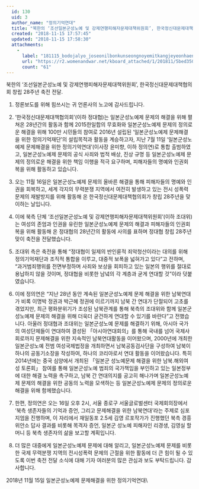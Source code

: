 ```yaml
---
  id: 130
  uid: 3
  author_name: "정의기억연대"
  title: "북한의 ‘조선일본군성노예 및 강제연행피해자문제대책위원회’, 한국정신대문제대책협의회 창립 28주년 축전 전달."
  created: "2018-11-15 17:57:45"
  updated: "2018-11-15 17:58:30"
  attachments: 
    - 
      label: "181115_bodojalyo_joseonilbonkunseongnoyemitkangjeyeonhaengpihaejamunjedaechaekwiwonhoe-yeondaesaleul-tonghan-nambukyeondae-jaek"
      url: "https://r2.womenandwar.net/kboard_attached/1/201811/5bed3509c12ba5191117.pdf"
      count: "61"
---
```

북한의 ‘조선일본군성노예 및 강제연행피해자문제대책위원회’, 한국정신대문제대책협의회 창립 28주년 축전 전달.

1. 정론보도를 위해 힘쓰시는 귀 언론사의 노고에 감사드립니다.

2. ‘한국정신대문제대책협의회’(이하 정대협)는 일본군성노예제 문제의 해결을 위해 펼쳐온 28년간의 활동과 함께 2015한일합의 무효화와 일본군성노예제 문제의 정의로운 해결을 위해 100만 시민들의 참여로 2016년 설립된 ‘일본군성노예제 문제해결을 위한 정의기억재단’의 설립목적과 활동을 계승하고자, 지난 7월 11일 ‘일본군성노예제 문제해결을 위한 정의기억연대’(이사장 윤미향, 이하 정의연)로 통합 출범하였고, 일본군성노예제 문제의 공식 사죄와 법적 배상, 진상 규명 등 일본군성노예제 문제의 정의로운 해결을 위한 책임 이행을 적극 요구하며, 피해자들의 명예와 인권회복을 위해 활동하고 있습니다. 

3. 오는 11월 16일은 일본군성노예제 문제의 올바른 해결을 통해 피해자들의 명예와 인권을 회복하고, 세계 각지의 무력분쟁 지역에서 여전히 발생하고 있는 전시 성폭력 문제의 재발방지를 위해 활동해 온 한국정신대문제대책협의회가 창립 28주년을 맞이하는 날입니다. 

4. 이에 북측 단체 ‘조선일본군성노예 및 강제연행피해자문제대책위원회’(이하 조대위)는 여성의 존엄과 인권을 유린한 일본군성노예제 문제의 해결과 피해자들의 인권회복을 위해 활동해 온 정대협의 28년간의 활동에 사의를 표하며 정대협 창립 28주년 맞이 축전을 전달했습니다. 

5. 조대위 측은 축전을 통해 “정대협이 일제의 반인륜적 죄악청산이라는 대의를 위해 정의기억재단과 조직적 통합을 이루고, 대중적 보폭을 넓혀가고 있다”고 전하며, “과거범죄행위를 전면부정하며 사죄와 보상을 회피하고 있는 일본의 행위를 절대로 용납하지 않을 것이며, 정대협을 비롯한 남녘의 각 계층과 굳게 연대할 것”이라 덧붙였습니다. 

6. 이에 정의연은 “지난 28년 동안 계속된 일본군성노예제 문제 해결을 위한 남북연대가 비록 이명박 정권과 박근혜 정권에 이르기까지 남북 간 연대가 단절되어 고초를 겪었지만, 최근 평화분위기가 조성된 남북관계를 통해 북측의 조대위와 함께 일본군성노예제 문제의 해결을 위해 더욱더 굳건하게 연대할 수 있기를 바란다”고 전했습니다. 아울러 정대협과 조대위는 일본군성노예 문제를 해결하기 위해, 아시아 국가의 여성단체들이 연대하여 결성된 「아시아연대회의」를 통해 국내를 넘어 국제사회로까지 문제해결을 위한 지속적인 남북연대활동을 이어왔으며, 2000년에 개최한 일본군성노예 전범 여성국제법정을 개최하면서 남북공동검사단을 구성하여 남북이 하나의 공동기소장을 작성하여, 하나의 코리아로서 연대 활동을 이어왔습니다. 특히 2014년에는 중국 심양에서 개최된 「일본군 성노예문제 해결을 위한 남북.해외여성 토론회」 참여를 통해 일본군성노예 범죄의 국가책임을 부인하고 있는 일본정부에 대한 해결 노력을 촉구하고, 남북 간 연대의지를 공고히 해나가며 일본군성노예제 문제의 해결을 위한 공동의 노력을 모색하는 등 일본군성노예제 문제의 정의로운 해결을 위해 함께했습니다. 

7. 한편, 정의연은 오는 16일 오후 2시, 서울 종로구 서울글로벌센터 국제회의장에서 ‘북측 생존자들의 기억과 증언, 그리고 문제해결을 위한 남북연대’라는 주제로 심포지엄을 진행하며, 이 자리에서 재일동포 2.5세 김영 르포작가가 진행했던 북측 경흥위안소 답사 결과를 비롯해 목격자 증언, 일본군 성노예 피해자인 리경생, 김영실 할머니 등 북측 생존자의 삶을 보고할 계획입니다. 

8. 더 많은 대중에게 일본군성노예제 문제에 대해 알리고, 일본군성노예제 문제를 비롯한 국제 무력분쟁 지역의 전시성폭력 문제의 근절을 위한 활동에 더 큰 힘이 될 수 있도록 이번 축전 전달 소식에 대해 기자 여러분의 많은 관심과 보도 부탁드립니다. 감사합니다. 

2018년 11월 15일 
일본군성노예제 문제해결을 위한 정의기억연대\\